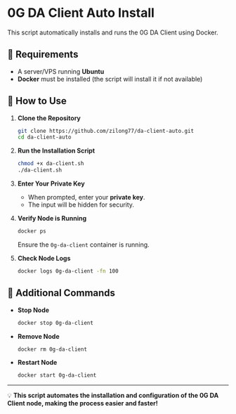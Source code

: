 # 0G DA Client Auto Install

This script automatically installs and runs the 0G DA Client using Docker.

## 📌 Requirements
- A server/VPS running **Ubuntu**
- **Docker** must be installed (the script will install it if not available)

## 🚀 How to Use

1. **Clone the Repository**
   ```bash
   git clone https://github.com/zilong77/da-client-auto.git
   cd da-client-auto
   ```

2. **Run the Installation Script**
   ```bash
   chmod +x da-client.sh
   ./da-client.sh
   ```

3. **Enter Your Private Key**
   - When prompted, enter your **private key**.
   - The input will be hidden for security.

4. **Verify Node is Running**
   ```bash
   docker ps
   ```
   Ensure the `0g-da-client` container is running.

5. **Check Node Logs**
   ```bash
   docker logs 0g-da-client -fn 100
   ```

## 🔧 Additional Commands

- **Stop Node**
  ```bash
  docker stop 0g-da-client
  ```

- **Remove Node**
  ```bash
  docker rm 0g-da-client
  ```

- **Restart Node**
  ```bash
  docker start 0g-da-client
  ```

---

💡 **This script automates the installation and configuration of the 0G DA Client node, making the process easier and faster!**
